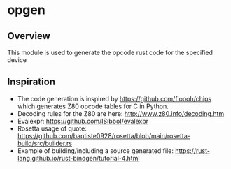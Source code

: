 # opgen
## Overview
This module is used to generate the opcode rust code for the specified device

## Inspiration
* The code generation is inspired by https://github.com/floooh/chips which generates Z80 opcode tables for C in Python. 
* Decoding rules for the Z80 are here: http://www.z80.info/decoding.htm
* Evalexpr: https://github.com/ISibboI/evalexpr
* Rosetta usage of quote: https://github.com/baptiste0928/rosetta/blob/main/rosetta-build/src/builder.rs
* Example of building/including a source generated file: https://rust-lang.github.io/rust-bindgen/tutorial-4.html

